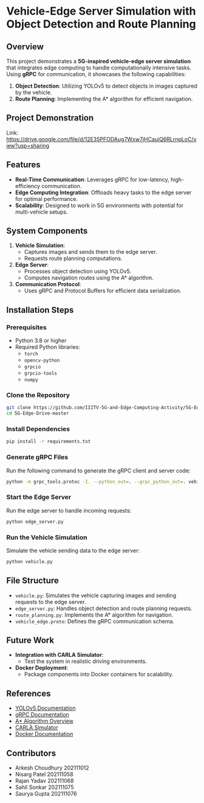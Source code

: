 # Vehicle-Edge Server Simulation with Object Detection and Route Planning

## Overview
This project demonstrates a **5G-inspired vehicle-edge server simulation** that integrates edge computing to handle computationally intensive tasks. Using **gRPC** for communication, it showcases the following capabilities:
1. **Object Detection**: Utilizing YOLOv5 to detect objects in images captured by the vehicle.
2. **Route Planning**: Implementing the A* algorithm for efficient navigation.

## Project Demonstration
Link: https://drive.google.com/file/d/12E35PFODAug7Wxw7jHCauiQ6RLrnpLoC/view?usp=sharing

## Features
- **Real-Time Communication**: Leverages gRPC for low-latency, high-efficiency communication.
- **Edge Computing Integration**: Offloads heavy tasks to the edge server for optimal performance.
- **Scalability**: Designed to work in 5G environments with potential for multi-vehicle setups.

## System Components
1. **Vehicle Simulation**:
   - Captures images and sends them to the edge server.
   - Requests route planning computations.
2. **Edge Server**:
   - Processes object detection using YOLOv5.
   - Computes navigation routes using the A* algorithm.
3. **Communication Protocol**:
   - Uses gRPC and Protocol Buffers for efficient data serialization.

## Installation Steps

### Prerequisites
- Python 3.8 or higher
- Required Python libraries:
  - `torch`
  - `opencv-python`
  - `grpcio`
  - `grpcio-tools`
  - `numpy`

### Clone the Repository
```bash
git clone https://github.com/IIITV-5G-and-Edge-Computing-Activity/5G-Edge-Drive.git
cd 5G-Edge-Drive-master
```

### Install Dependencies
```bash
pip install -r requirements.txt
```

### Generate gRPC Files
Run the following command to generate the gRPC client and server code:
```bash
python -m grpc_tools.protoc -I. --python_out=. --grpc_python_out=. vehicle_edge.proto
```

### Start the Edge Server
Run the edge server to handle incoming requests:
```bash
python edge_server.py
```

### Run the Vehicle Simulation
Simulate the vehicle sending data to the edge server:
```bash
python vehicle.py
```

## File Structure
- `vehicle.py`: Simulates the vehicle capturing images and sending requests to the edge server.
- `edge_server.py`: Handles object detection and route planning requests.
- `route_planning.py`: Implements the A* algorithm for navigation.
- `vehicle_edge.proto`: Defines the gRPC communication schema.

## Future Work
- **Integration with CARLA Simulator**:
  - Test the system in realistic driving environments.
- **Docker Deployment**:
  - Package components into Docker containers for scalability.

## References
- [YOLOv5 Documentation](https://github.com/ultralytics/yolov5)
- [gRPC Documentation](https://grpc.io/)
- [A* Algorithm Overview](https://en.wikipedia.org/wiki/A*_search_algorithm)
- [CARLA Simulator](https://carla.org/)
- [Docker Documentation](https://www.docker.com/)

## Contributors
- Arkesh Choudhury 202111012
- Nisarg Patel     202111058
- Rajan Yadav      202111068
- Sahil Sonkar     202111075
- Saurya Gupta     202111076
